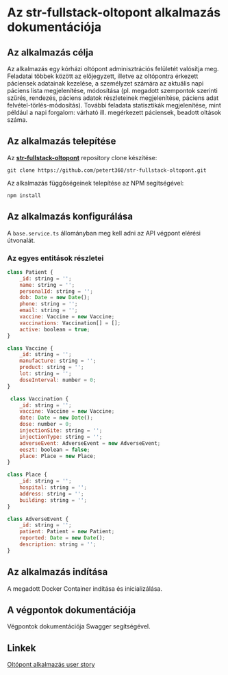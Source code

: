 # Az **str-fullstack-oltopont** alkalmazás dokumentációja

## Az alkalmazás célja

Az alkalmazás egy kórházi oltópont adminisztrációs felületét valósítja meg. Feladatai többek között az előjegyzett, illetve az oltópontra érkezett páciensek adatainak kezelése, a személyzet számára az aktuális napi páciens lista megjelenítése, módosítása (pl. megadott szempontok szerinti szűrés, rendezés, páciens adatok részleteinek megjelenítése, páciens adat felvétel-törlés-módosítás). További feladata statisztikák megjelenítése, mint például a napi forgalom: várható ill. megérkezett páciensek, beadott oltások száma.

## Az alkalmazás telepítése

Az **[str-fullstack-oltopont](https://github.com/petert360/str-fullstack-oltopont)** repository clone készítése:

`git clone https://github.com/petert360/str-fullstack-oltopont.git`

Az alkalmazás függőségeinek telepítése az NPM segítségével:

`npm install`

## Az alkalmazás konfigurálása

A `base.service.ts` állományban meg kell adni az API végpont elérési útvonalát.

### Az egyes entitások részletei

```javascript
class Patient {
    _id: string = '';
    name: string = '';
    personalId: string = ''; 
    dob: Date = new Date();
    phone: string = '';
    email: string = '';
    vaccine: Vaccine = new Vaccine;
    vaccinations: Vaccination[] = []; 
    active: boolean = true;
}

class Vaccine {
    _id: string = '';
    manufacture: string = '';
    product: string = '';
    lot: string = '';
    doseInterval: number = 0;
}

 class Vaccination {
    _id: string = '';
    vaccine: Vaccine = new Vaccine;
    date: Date = new Date();
    dose: number = 0;
    injectionSite: string = '';
    injectionType: string = '';
    adverseEvent: AdverseEvent = new AdverseEvent;
    eeszt: boolean = false;
    place: Place = new Place;
}

class Place {
    _id: string = '';
    hospital: string = '';
    address: string = '';
    building: string = '';
}

class AdverseEvent {
    _id: string = '';
    patient: Patient = new Patient;
    reported: Date = new Date(); 
    description: string = '';
}
```

## Az alkalmazás indítása

A megadott Docker Container indítása és inicializálása.

## A végpontok dokumentációja

Végpontok dokumentációja Swagger segítségével.

## Linkek

[Oltópont alkalmazás user story](https://github.com/petert360/str-fullstack-oltopont/blob/main/README.md)

